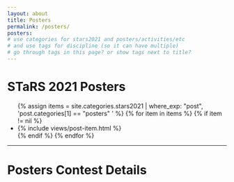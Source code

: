 ```yaml
---
layout: about
title: Posters
permalink: /posters/
posters:
# use categories for stars2021 and posters/activities/etc
# and use tags for discipline (so it can have multiple)
# go through tags in this page? or show tags next to title?
---
```


# STaRS 2021 Posters

<div class="page-segments">
    <ul class="page-segments-list">
        {% assign items = site.categories.stars2021 | where_exp: "post", 'post.categories[1] == "posters" ' %}
        {% for item in items %}
            {% if item != nil %}
            <li> {% include views/post-item.html %} </li>
            {% endif %}
        {% endfor %}
    </ul>
</div>

---

# Posters Contest Details

